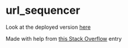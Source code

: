 # url_sequencer

Look at the deployed version [here](https://thunderducky.github.io/url_sequencer/)

Made with help from [this Stack Overflow](https://stackoverflow.com/questions/30823653/is-node-js-native-promise-all-processing-in-parallel-or-sequentially) entry
